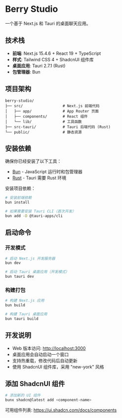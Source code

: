 # Berry Studio

一个基于 Next.js 和 Tauri 的桌面聊天应用。

## 技术栈

- **前端**: Next.js 15.4.6 + React 19 + TypeScript
- **样式**: Tailwind CSS 4 + ShadcnUI 组件库
- **桌面应用**: Tauri 2.7.1 (Rust)
- **包管理器**: Bun

## 项目架构

```
berry-studio/
├── src/                  # Next.js 前端代码
│   ├── app/              # App Router 页面
│   ├── components/       # React 组件
│   └── lib/              # 工具函数
├── src-tauri/            # Tauri 后端代码 (Rust)
└── public/               # 静态资源
```

## 安装依赖

确保你已经安装了以下工具：

- [Bun](https://bun.sh/) - JavaScript 运行时和包管理器
- [Rust](https://rustup.rs/) - Tauri 需要 Rust 环境

安装项目依赖：

```bash
# 安装前端依赖
bun install

# 如果需要安装 Tauri CLI（首次开发）
bun add -D @tauri-apps/cli
```

## 启动命令

### 开发模式

```bash
# 启动 Next.js 开发服务器
bun dev

# 启动 Tauri 桌面应用（开发模式）
bun tauri dev
```

### 构建打包

```bash
# 构建 Next.js 应用
bun build

# 构建 Tauri 桌面应用
bun tauri build
```

## 开发说明

- Web 版本访问: [http://localhost:3000](http://localhost:3000)
- 桌面应用会自动启动一个窗口
- 支持热重载，修改代码后自动更新
- 使用 ShadcnUI 组件库，采用 "new-york" 风格

## 添加 ShadcnUI 组件

```bash
# 添加新的 UI 组件
bunx shadcn@latest add <component-name>
```

可用组件列表: https://ui.shadcn.com/docs/components